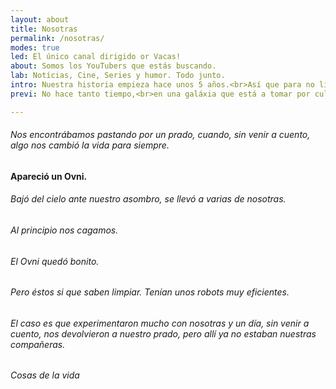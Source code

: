 ```yaml
---
layout: about
title: Nosotras
permalink: /nosotras/
modes: true
led: El único canal dirigido or Vacas!
about: Somos los YouTubers que estás buscando.
lab: Notícias, Cine, Series y humor. Todo junto.
intro: Nuestra historia empieza hace unos 5 años.<br>Así que para no liarnos, empezaremos por el principio...
previ: No hace tanto tiempo,<br>en una galáxia que está a tomar por culo de la de Star Wars...

---
```



###### Nos encontrábamos pastando por un prado, cuando, sin venir a cuento, algo nos cambió la vida para siempre.

#### Apareció un Ovni.
###### Bajó del cielo ante nuestro asombro, se llevó a varias de nosotras.
###### Al principio nos cagamos.
###### El Ovni quedó bonito.
###### Pero éstos si que saben limpiar. Tenían unos robots muy eficientes.
###### El caso es que experimentaron mucho con nosotras y un día, sin venir a cuento, nos devolvieron a nuestro prado, pero allí ya no estaban nuestras compañeras.
###### Cosas de la vida




